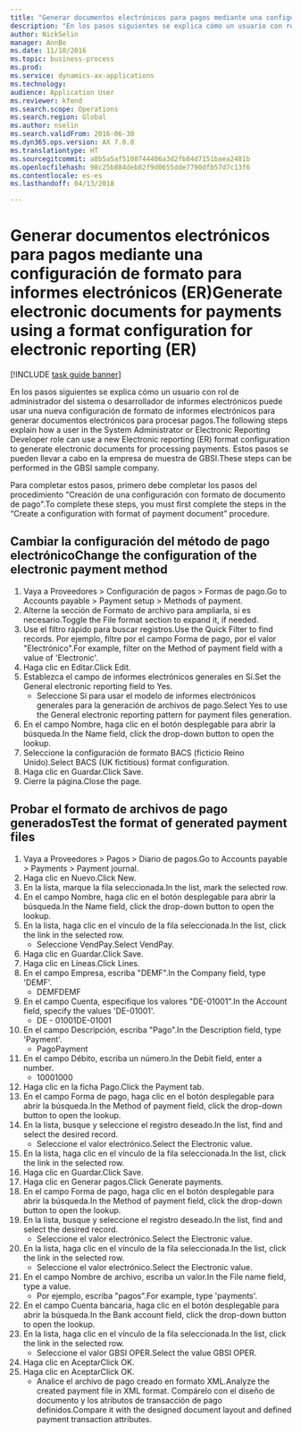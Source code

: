 ```yaml
--- 
title: "Generar documentos electrónicos para pagos mediante una configuración de formato para informes electrónicos (ER)"
description: "En los pasos siguientes se explica cómo un usuario con rol de administrador del sistema o desarrollador de informes electrónicos puede usar una nueva configuración de formato de informes electrónicos para generar documentos electrónicos para procesar pagos."
author: NickSelin
manager: AnnBe
ms.date: 11/10/2016
ms.topic: business-process
ms.prod: 
ms.service: dynamics-ax-applications
ms.technology: 
audience: Application User
ms.reviewer: kfend
ms.search.scope: Operations
ms.search.region: Global
ms.author: nselin
ms.search.validFrom: 2016-06-30
ms.dyn365.ops.version: AX 7.0.0
ms.translationtype: HT
ms.sourcegitcommit: a8b5a5af5108744406a3d2fb84d7151baea2481b
ms.openlocfilehash: 98c25b884deb82f9d0655dde7790dfb57d7c13f6
ms.contentlocale: es-es
ms.lasthandoff: 04/13/2018

---
```

# <a name="generate-electronic-documents-for-payments-using-a-format-configuration-for-electronic-reporting-er"></a><span data-ttu-id="82c74-103">Generar documentos electrónicos para pagos mediante una configuración de formato para informes electrónicos (ER)</span><span class="sxs-lookup"><span data-stu-id="82c74-103">Generate electronic documents for payments using a format configuration for electronic reporting (ER)</span></span>

[!INCLUDE [task guide banner](../../includes/task-guide-banner.md)]

<span data-ttu-id="82c74-104">En los pasos siguientes se explica cómo un usuario con rol de administrador del sistema o desarrollador de informes electrónicos puede usar una nueva configuración de formato de informes electrónicos para generar documentos electrónicos para procesar pagos.</span><span class="sxs-lookup"><span data-stu-id="82c74-104">The following steps explain how a user in the System Administrator or Electronic Reporting Developer role can use a new Electronic reporting (ER) format configuration to generate electronic documents for processing payments.</span></span> <span data-ttu-id="82c74-105">Estos pasos se pueden llevar a cabo en la empresa de muestra de GBSI.</span><span class="sxs-lookup"><span data-stu-id="82c74-105">These steps can be performed in the GBSI sample company.</span></span>

<span data-ttu-id="82c74-106">Para completar estos pasos, primero debe completar los pasos del procedimiento "Creación de una configuración con formato de documento de pago".</span><span class="sxs-lookup"><span data-stu-id="82c74-106">To complete these steps, you must first complete the steps in the “Create a configuration with format of payment document” procedure.</span></span>


## <a name="change-the-configuration-of-the-electronic-payment-method"></a><span data-ttu-id="82c74-107">Cambiar la configuración del método de pago electrónico</span><span class="sxs-lookup"><span data-stu-id="82c74-107">Change the configuration of the electronic payment method</span></span>
1. <span data-ttu-id="82c74-108">Vaya a Proveedores > Configuración de pagos > Formas de pago.</span><span class="sxs-lookup"><span data-stu-id="82c74-108">Go to Accounts payable > Payment setup > Methods of payment.</span></span>
2. <span data-ttu-id="82c74-109">Alterne la sección de Formato de archivo para ampliarla, si es necesario.</span><span class="sxs-lookup"><span data-stu-id="82c74-109">Toggle the File format section to expand it, if needed.</span></span>
3. <span data-ttu-id="82c74-110">Use el filtro rápido para buscar registros.</span><span class="sxs-lookup"><span data-stu-id="82c74-110">Use the Quick Filter to find records.</span></span> <span data-ttu-id="82c74-111">Por ejemplo, filtre por el campo Forma de pago, por el valor "Electrónico".</span><span class="sxs-lookup"><span data-stu-id="82c74-111">For example, filter on the Method of payment field with a value of 'Electronic'.</span></span>
4. <span data-ttu-id="82c74-112">Haga clic en Editar.</span><span class="sxs-lookup"><span data-stu-id="82c74-112">Click Edit.</span></span>
5. <span data-ttu-id="82c74-113">Establezca el campo de informes electrónicos generales en Sí.</span><span class="sxs-lookup"><span data-stu-id="82c74-113">Set the General electronic reporting field to Yes.</span></span>
    * <span data-ttu-id="82c74-114">Seleccione Sí para usar el modelo de informes electrónicos generales para la generación de archivos de pago.</span><span class="sxs-lookup"><span data-stu-id="82c74-114">Select Yes to use the General electronic reporting pattern for payment files generation.</span></span>  
6. <span data-ttu-id="82c74-115">En el campo Nombre, haga clic en el botón desplegable para abrir la búsqueda.</span><span class="sxs-lookup"><span data-stu-id="82c74-115">In the Name field, click the drop-down button to open the lookup.</span></span>
7. <span data-ttu-id="82c74-116">Seleccione la configuración de formato BACS (ficticio Reino Unido).</span><span class="sxs-lookup"><span data-stu-id="82c74-116">Select BACS (UK fictitious) format configuration.</span></span>
8. <span data-ttu-id="82c74-117">Haga clic en Guardar.</span><span class="sxs-lookup"><span data-stu-id="82c74-117">Click Save.</span></span>
9. <span data-ttu-id="82c74-118">Cierre la página.</span><span class="sxs-lookup"><span data-stu-id="82c74-118">Close the page.</span></span>

## <a name="test-the-format-of-generated-payment-files"></a><span data-ttu-id="82c74-119">Probar el formato de archivos de pago generados</span><span class="sxs-lookup"><span data-stu-id="82c74-119">Test the format of generated payment files</span></span>
1. <span data-ttu-id="82c74-120">Vaya a Proveedores > Pagos > Diario de pagos.</span><span class="sxs-lookup"><span data-stu-id="82c74-120">Go to Accounts payable > Payments > Payment journal.</span></span>
2. <span data-ttu-id="82c74-121">Haga clic en Nuevo.</span><span class="sxs-lookup"><span data-stu-id="82c74-121">Click New.</span></span>
3. <span data-ttu-id="82c74-122">En la lista, marque la fila seleccionada.</span><span class="sxs-lookup"><span data-stu-id="82c74-122">In the list, mark the selected row.</span></span>
4. <span data-ttu-id="82c74-123">En el campo Nombre, haga clic en el botón desplegable para abrir la búsqueda.</span><span class="sxs-lookup"><span data-stu-id="82c74-123">In the Name field, click the drop-down button to open the lookup.</span></span>
5. <span data-ttu-id="82c74-124">En la lista, haga clic en el vínculo de la fila seleccionada.</span><span class="sxs-lookup"><span data-stu-id="82c74-124">In the list, click the link in the selected row.</span></span>
    * <span data-ttu-id="82c74-125">Seleccione VendPay.</span><span class="sxs-lookup"><span data-stu-id="82c74-125">Select VendPay.</span></span>  
6. <span data-ttu-id="82c74-126">Haga clic en Guardar.</span><span class="sxs-lookup"><span data-stu-id="82c74-126">Click Save.</span></span>
7. <span data-ttu-id="82c74-127">Haga clic en Líneas.</span><span class="sxs-lookup"><span data-stu-id="82c74-127">Click Lines.</span></span>
8. <span data-ttu-id="82c74-128">En el campo Empresa, escriba "DEMF".</span><span class="sxs-lookup"><span data-stu-id="82c74-128">In the Company field, type 'DEMF'.</span></span>
    * <span data-ttu-id="82c74-129">DEMF</span><span class="sxs-lookup"><span data-stu-id="82c74-129">DEMF</span></span>  
9. <span data-ttu-id="82c74-130">En el campo Cuenta, especifique los valores "DE-01001".</span><span class="sxs-lookup"><span data-stu-id="82c74-130">In the Account field, specify the values 'DE-01001'.</span></span>
    * <span data-ttu-id="82c74-131">DE - 01001</span><span class="sxs-lookup"><span data-stu-id="82c74-131">DE-01001</span></span>  
10. <span data-ttu-id="82c74-132">En el campo Descripción, escriba "Pago".</span><span class="sxs-lookup"><span data-stu-id="82c74-132">In the Description field, type 'Payment'.</span></span>
    * <span data-ttu-id="82c74-133">Pago</span><span class="sxs-lookup"><span data-stu-id="82c74-133">Payment</span></span>  
11. <span data-ttu-id="82c74-134">En el campo Débito, escriba un número.</span><span class="sxs-lookup"><span data-stu-id="82c74-134">In the Debit field, enter a number.</span></span>
    * <span data-ttu-id="82c74-135">1000</span><span class="sxs-lookup"><span data-stu-id="82c74-135">1000</span></span>  
12. <span data-ttu-id="82c74-136">Haga clic en la ficha Pago.</span><span class="sxs-lookup"><span data-stu-id="82c74-136">Click the Payment tab.</span></span>
13. <span data-ttu-id="82c74-137">En el campo Forma de pago, haga clic en el botón desplegable para abrir la búsqueda.</span><span class="sxs-lookup"><span data-stu-id="82c74-137">In the Method of payment field, click the drop-down button to open the lookup.</span></span>
14. <span data-ttu-id="82c74-138">En la lista, busque y seleccione el registro deseado.</span><span class="sxs-lookup"><span data-stu-id="82c74-138">In the list, find and select the desired record.</span></span>
    * <span data-ttu-id="82c74-139">Seleccione el valor electrónico.</span><span class="sxs-lookup"><span data-stu-id="82c74-139">Select the Electronic value.</span></span>  
15. <span data-ttu-id="82c74-140">En la lista, haga clic en el vínculo de la fila seleccionada.</span><span class="sxs-lookup"><span data-stu-id="82c74-140">In the list, click the link in the selected row.</span></span>
16. <span data-ttu-id="82c74-141">Haga clic en Guardar.</span><span class="sxs-lookup"><span data-stu-id="82c74-141">Click Save.</span></span>
17. <span data-ttu-id="82c74-142">Haga clic en Generar pagos.</span><span class="sxs-lookup"><span data-stu-id="82c74-142">Click Generate payments.</span></span>
18. <span data-ttu-id="82c74-143">En el campo Forma de pago, haga clic en el botón desplegable para abrir la búsqueda.</span><span class="sxs-lookup"><span data-stu-id="82c74-143">In the Method of payment field, click the drop-down button to open the lookup.</span></span>
19. <span data-ttu-id="82c74-144">En la lista, busque y seleccione el registro deseado.</span><span class="sxs-lookup"><span data-stu-id="82c74-144">In the list, find and select the desired record.</span></span>
    * <span data-ttu-id="82c74-145">Seleccione el valor electrónico.</span><span class="sxs-lookup"><span data-stu-id="82c74-145">Select the Electronic value.</span></span>  
20. <span data-ttu-id="82c74-146">En la lista, haga clic en el vínculo de la fila seleccionada.</span><span class="sxs-lookup"><span data-stu-id="82c74-146">In the list, click the link in the selected row.</span></span>
    * <span data-ttu-id="82c74-147">Seleccione el valor electrónico.</span><span class="sxs-lookup"><span data-stu-id="82c74-147">Select the Electronic value.</span></span>  
21. <span data-ttu-id="82c74-148">En el campo Nombre de archivo, escriba un valor.</span><span class="sxs-lookup"><span data-stu-id="82c74-148">In the File name field, type a value.</span></span>
    * <span data-ttu-id="82c74-149">Por ejemplo, escriba "pagos".</span><span class="sxs-lookup"><span data-stu-id="82c74-149">For example, type 'payments'.</span></span>  
22. <span data-ttu-id="82c74-150">En el campo Cuenta bancaria, haga clic en el botón desplegable para abrir la búsqueda.</span><span class="sxs-lookup"><span data-stu-id="82c74-150">In the Bank account field, click the drop-down button to open the lookup.</span></span>
23. <span data-ttu-id="82c74-151">En la lista, haga clic en el vínculo de la fila seleccionada.</span><span class="sxs-lookup"><span data-stu-id="82c74-151">In the list, click the link in the selected row.</span></span>
    * <span data-ttu-id="82c74-152">Seleccione el valor GBSI OPER.</span><span class="sxs-lookup"><span data-stu-id="82c74-152">Select the value GBSI OPER.</span></span>  
24. <span data-ttu-id="82c74-153">Haga clic en Aceptar</span><span class="sxs-lookup"><span data-stu-id="82c74-153">Click OK.</span></span>
25. <span data-ttu-id="82c74-154">Haga clic en Aceptar</span><span class="sxs-lookup"><span data-stu-id="82c74-154">Click OK.</span></span>
    * <span data-ttu-id="82c74-155">Analice el archivo de pago creado en formato XML.</span><span class="sxs-lookup"><span data-stu-id="82c74-155">Analyze the created payment file in XML format.</span></span> <span data-ttu-id="82c74-156">Compárelo con el diseño de documento y los atributos de transacción de pago definidos.</span><span class="sxs-lookup"><span data-stu-id="82c74-156">Compare it with the designed document layout and defined payment transaction attributes.</span></span>  


